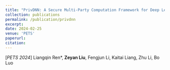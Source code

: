 ```yaml
---
title: "PrivDNN: A Secure Multi-Party Computation Framework for Deep Learning using Partial DNN Encryption"
collection: publications
permalink: /publication/privdnn
excerpt:
date: 2024-02-25
venue: 'PETS'
paperurl:
citation:
---
```


[*PETS 2024*] Liangqin Ren*, **Zeyan Liu**, Fengjun Li, Kaitai Liang, Zhu Li, Bo Luo
